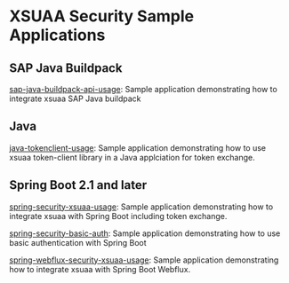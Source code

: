 # XSUAA Security Sample Applications


## SAP Java Buildpack
[sap-java-buildpack-api-usage](./sap-java-buildpack-api-usage): Sample application demonstrating how to integrate xsuaa SAP Java buildpack

## Java
[java-tokenclient-usage](./java-tokenclient-usage): Sample application demonstrating how to use xsuaa token-client library in a Java applciation for token exchange.

## Spring Boot 2.1 and later
[spring-security-xsuaa-usage](./spring-security-xsuaa-usage): Sample application demonstrating how to integrate xsuaa with Spring Boot including token exchange.

[spring-security-basic-auth](./spring-security-basic-auth): Sample application demonstrating how to use basic authentication with Spring Boot

[spring-webflux-security-xsuaa-usage](./spring-webflux-security-xsuaa-usage): Sample application demonstrating how to integrate xsuaa with Spring Boot Webflux.
